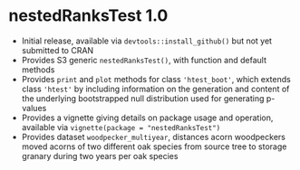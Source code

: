 # nestedRanksTest 1.0

* Initial release, available via `devtools::install_github()` but not yet
  submitted to CRAN
* Provides S3 generic `nestedRanksTest()`, with function and default methods
* Provides `print` and `plot` methods for class `'htest_boot'`, which extends
  class `'htest'` by including information on the generation and content of the
  underlying bootstrapped null distribution used for generating p-values
* Provides a vignette giving details on package usage and operation, available
  via `vignette(package = "nestedRanksTest")`
* Provides dataset `woodpecker_multiyear`, distances acorn woodpeckers moved
  acorns of two different oak species from source tree to storage granary during
  two years per oak species
